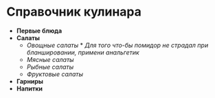 # __Справочник кулинара__
* __Первые блюда__
* __Салаты__
    * _*Овощные салаты*_
            * _Для того что-бы помидор не страдал при бланшировании, примени анальгетик_
    * _*Мясные салаты*_
    * _*Рыбные салаты*_
    * _*Фруктовые салаты*_
* __Гарниры__
* __Напитки__